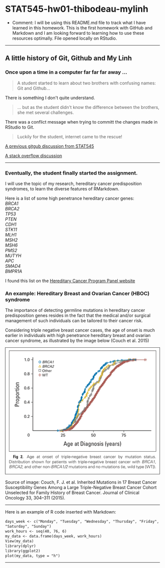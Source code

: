 # STAT545-hw01-thibodeau-mylinh

* Comment: I will be using this README.md file to track what I have learned in this homework. This is the first homework with GitHub and Markdown and I am looking forward to learning how to use these resources optimally. 
File opened locally on RStudio.

***
## A little history of Git, Github and My Linh 
### Once upon a time in a computer far far far away ...
> A student started to learn about two brothers with confusing names: Git and Github...

There is something I don't quite understand.

> ... but as the student didn't know the difference between the brothers, she met several challenges.

There was a conflict message when trying to committ the changes made in RStudio to Git.

> Luckily for the student, internet came to the rescue!

  [A previous gitgub discussion from STAT545](https://github.com/STAT545-UBC/Discussion/issues/16)
  
  [A stack overflow discussion](https://stackoverflow.com/questions/9282632/git-index-lock-file-exists-when-i-try-to-commit-but-cannot-delete-the-file)

***
### Eventually, the student finally started the assignment.

I will use the topic of my research, hereditary cancer predisposition syndromes, to learn the diverse features of RMarkdown.

Here is a list of some high penetrance hereditary cancer genes:   
*BRCA1*  
*BRCA2*  
*TP53*  
*PTEN*  
*CDH1*  
*STK11*  
*MLH1*  
*MSH2*  
*MSH6*  
*PMS2*  
*MUTYH*  
*APC*  
*SMAD4*  
*BMPR1A*  

I found this list on the [Hereditary Cancer Program Panel website](http://www.ccgenomics.ca/available-tests.html)

### An example: Hereditary Breast and Ovarian Cancer (HBOC) syndrome

The importance of detecting germline mutations in hereditary cancer predisposition genes resides in the fact that the medical and/or surgical management of such individuals can be tailored to their cancer risk.

Considering triple negative breast cancer cases, the age of onset is much earlier in individuals with high penetrance hereditary breast and ovarian cancer syndrome, as illustrated by the image below (Couch et al. 2015)

![Triple negative breast cancer individuals and age at cancer: younger individuals with high penetrance hereditary breast and ovarian cancer syndrome.](CouchAl_TNBC_agepresentation.png)  

Source of image: Couch, F. J. et al. Inherited Mutations in 17 Breast Cancer Susceptibility Genes Among a Large Triple-Negative Breast Cancer Cohort Unselected for Family History of Breast Cancer. Journal of Clinical Oncology 33, 304–311 (2015).

***

Here is an example of R code inserted with Markdown:
```{r}
days_week <- c("Monday", "Tuesday", "Wednesday", "Thursday", "Friday", "Saturday", "Sunday")
work_hours <- seq(40, 76, 6)
my_data <- data.frame(days_week, work_hours)
View(my_data)
library(dplyr)
library(ggplot2)
plot(my_data, type = "h")
```

***
